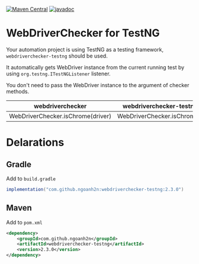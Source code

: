 [![Maven Central](https://maven-badges.herokuapp.com/maven-central/com.github.ngoanh2n/webdriverchecker-testng/badge.svg)](https://maven-badges.herokuapp.com/maven-central/com.github.ngoanh2n/webdriverchecker-testng)
[![javadoc](https://javadoc.io/badge2/com.github.ngoanh2n/webdriverchecker-testng/javadoc.svg)](https://javadoc.io/doc/com.github.ngoanh2n/webdriverchecker-testng)

# WebDriverChecker for TestNG
Your automation project is using TestNG as a testing framework, `webdriverchecker-testng` should be used.

It automatically gets WebDriver instance from the current running test by using `org.testng.ITestNGListener` listener.

You don't need to pass the WebDriver instance to the argument of checker methods.

| webdriverchecker   	              | webdriverchecker-testng     |
|---	                              |---	                        |
| WebDriverChecker.isChrome(driver) | WebDriverChecker.isChrome() |

# Delarations
## Gradle
Add to `build.gradle`
```gradle
implementation("com.github.ngoanh2n:webdriverchecker-testng:2.3.0")
```

## Maven
Add to `pom.xml`
```xml
<dependency>
    <groupId>com.github.ngoanh2n</groupId>
    <artifactId>webdriverchecker-testng</artifactId>
    <version>2.3.0</version>
</dependency>
```
